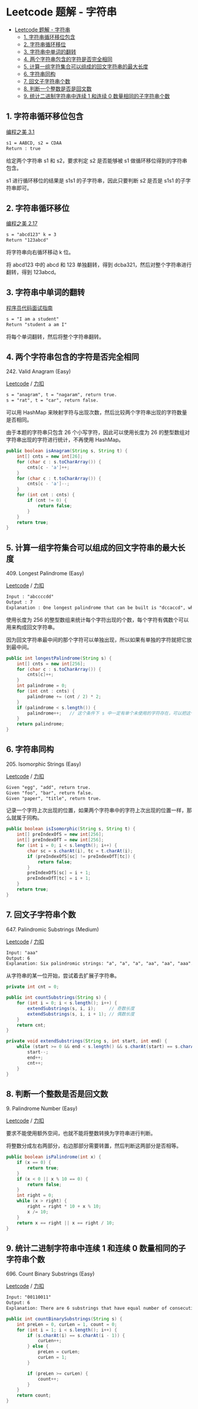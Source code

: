 # Leetcode 题解 - 字符串
<!-- GFM-TOC -->
* [Leetcode 题解 - 字符串](#leetcode-题解---字符串)
    * [1. 字符串循环移位包含](#1-字符串循环移位包含)
    * [2. 字符串循环移位](#2-字符串循环移位)
    * [3. 字符串中单词的翻转](#3-字符串中单词的翻转)
    * [4. 两个字符串包含的字符是否完全相同](#4-两个字符串包含的字符是否完全相同)
    * [5. 计算一组字符集合可以组成的回文字符串的最大长度](#5-计算一组字符集合可以组成的回文字符串的最大长度)
    * [6. 字符串同构](#6-字符串同构)
    * [7. 回文子字符串个数](#7-回文子字符串个数)
    * [8. 判断一个整数是否是回文数](#8-判断一个整数是否是回文数)
    * [9. 统计二进制字符串中连续 1 和连续 0 数量相同的子字符串个数](#9-统计二进制字符串中连续-1-和连续-0-数量相同的子字符串个数)
<!-- GFM-TOC -->


## 1. 字符串循环移位包含

[编程之美 3.1](#)

```html
s1 = AABCD, s2 = CDAA
Return : true
```

给定两个字符串 s1 和 s2，要求判定 s2 是否能够被 s1 做循环移位得到的字符串包含。

s1 进行循环移位的结果是 s1s1 的子字符串，因此只要判断 s2 是否是 s1s1 的子字符串即可。

## 2. 字符串循环移位

[编程之美 2.17](#)

```html
s = "abcd123" k = 3
Return "123abcd"
```

将字符串向右循环移动 k 位。

将 abcd123 中的 abcd 和 123 单独翻转，得到 dcba321，然后对整个字符串进行翻转，得到 123abcd。

## 3. 字符串中单词的翻转

[程序员代码面试指南](#)

```html
s = "I am a student"
Return "student a am I"
```

将每个单词翻转，然后将整个字符串翻转。

## 4. 两个字符串包含的字符是否完全相同

242\. Valid Anagram (Easy)

[Leetcode](https://leetcode.com/problems/valid-anagram/description/) / [力扣](https://leetcode-cn.com/problems/valid-anagram/description/)

```html
s = "anagram", t = "nagaram", return true.
s = "rat", t = "car", return false.
```

可以用 HashMap 来映射字符与出现次数，然后比较两个字符串出现的字符数量是否相同。

由于本题的字符串只包含 26 个小写字符，因此可以使用长度为 26 的整型数组对字符串出现的字符进行统计，不再使用 HashMap。

```java
public boolean isAnagram(String s, String t) {
    int[] cnts = new int[26];
    for (char c : s.toCharArray()) {
        cnts[c - 'a']++;
    }
    for (char c : t.toCharArray()) {
        cnts[c - 'a']--;
    }
    for (int cnt : cnts) {
        if (cnt != 0) {
            return false;
        }
    }
    return true;
}
```

## 5. 计算一组字符集合可以组成的回文字符串的最大长度

409\. Longest Palindrome (Easy)

[Leetcode](https://leetcode.com/problems/longest-palindrome/description/) / [力扣](https://leetcode-cn.com/problems/longest-palindrome/description/)

```html
Input : "abccccdd"
Output : 7
Explanation : One longest palindrome that can be built is "dccaccd", whose length is 7.
```

使用长度为 256 的整型数组来统计每个字符出现的个数，每个字符有偶数个可以用来构成回文字符串。

因为回文字符串最中间的那个字符可以单独出现，所以如果有单独的字符就把它放到最中间。

```java
public int longestPalindrome(String s) {
    int[] cnts = new int[256];
    for (char c : s.toCharArray()) {
        cnts[c]++;
    }
    int palindrome = 0;
    for (int cnt : cnts) {
        palindrome += (cnt / 2) * 2;
    }
    if (palindrome < s.length()) {
        palindrome++;   // 这个条件下 s 中一定有单个未使用的字符存在，可以把这个字符放到回文的最中间
    }
    return palindrome;
}
```

## 6. 字符串同构

205\. Isomorphic Strings (Easy)

[Leetcode](https://leetcode.com/problems/isomorphic-strings/description/) / [力扣](https://leetcode-cn.com/problems/isomorphic-strings/description/)

```html
Given "egg", "add", return true.
Given "foo", "bar", return false.
Given "paper", "title", return true.
```

记录一个字符上次出现的位置，如果两个字符串中的字符上次出现的位置一样，那么就属于同构。

```java
public boolean isIsomorphic(String s, String t) {
    int[] preIndexOfS = new int[256];
    int[] preIndexOfT = new int[256];
    for (int i = 0; i < s.length(); i++) {
        char sc = s.charAt(i), tc = t.charAt(i);
        if (preIndexOfS[sc] != preIndexOfT[tc]) {
            return false;
        }
        preIndexOfS[sc] = i + 1;
        preIndexOfT[tc] = i + 1;
    }
    return true;
}
```

## 7. 回文子字符串个数

647\. Palindromic Substrings (Medium)

[Leetcode](https://leetcode.com/problems/palindromic-substrings/description/) / [力扣](https://leetcode-cn.com/problems/palindromic-substrings/description/)

```html
Input: "aaa"
Output: 6
Explanation: Six palindromic strings: "a", "a", "a", "aa", "aa", "aaa".
```

从字符串的某一位开始，尝试着去扩展子字符串。

```java
private int cnt = 0;

public int countSubstrings(String s) {
    for (int i = 0; i < s.length(); i++) {
        extendSubstrings(s, i, i);     // 奇数长度
        extendSubstrings(s, i, i + 1); // 偶数长度
    }
    return cnt;
}

private void extendSubstrings(String s, int start, int end) {
    while (start >= 0 && end < s.length() && s.charAt(start) == s.charAt(end)) {
        start--;
        end++;
        cnt++;
    }
}
```

## 8. 判断一个整数是否是回文数

9\. Palindrome Number (Easy)

[Leetcode](https://leetcode.com/problems/palindrome-number/description/) / [力扣](https://leetcode-cn.com/problems/palindrome-number/description/)

要求不能使用额外空间，也就不能将整数转换为字符串进行判断。

将整数分成左右两部分，右边那部分需要转置，然后判断这两部分是否相等。

```java
public boolean isPalindrome(int x) {
    if (x == 0) {
        return true;
    }
    if (x < 0 || x % 10 == 0) {
        return false;
    }
    int right = 0;
    while (x > right) {
        right = right * 10 + x % 10;
        x /= 10;
    }
    return x == right || x == right / 10;
}
```

## 9. 统计二进制字符串中连续 1 和连续 0 数量相同的子字符串个数

696\. Count Binary Substrings (Easy)

[Leetcode](https://leetcode.com/problems/count-binary-substrings/description/) / [力扣](https://leetcode-cn.com/problems/count-binary-substrings/description/)

```html
Input: "00110011"
Output: 6
Explanation: There are 6 substrings that have equal number of consecutive 1's and 0's: "0011", "01", "1100", "10", "0011", and "01".
```

```java
public int countBinarySubstrings(String s) {
    int preLen = 0, curLen = 1, count = 0;
    for (int i = 1; i < s.length(); i++) {
        if (s.charAt(i) == s.charAt(i - 1)) {
            curLen++;
        } else {
            preLen = curLen;
            curLen = 1;
        }

        if (preLen >= curLen) {
            count++;
        }
    }
    return count;
}
```

